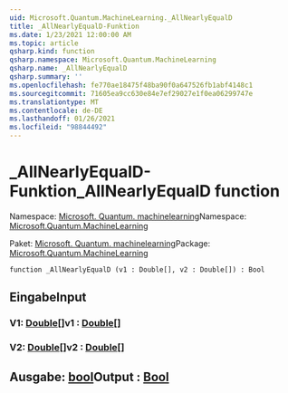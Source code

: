 ```yaml
---
uid: Microsoft.Quantum.MachineLearning._AllNearlyEqualD
title: _AllNearlyEqualD-Funktion
ms.date: 1/23/2021 12:00:00 AM
ms.topic: article
qsharp.kind: function
qsharp.namespace: Microsoft.Quantum.MachineLearning
qsharp.name: _AllNearlyEqualD
qsharp.summary: ''
ms.openlocfilehash: fe770ae18475f48ba90f0a647526fb1abf4148c1
ms.sourcegitcommit: 71605ea9cc630e84e7ef29027e1f0ea06299747e
ms.translationtype: MT
ms.contentlocale: de-DE
ms.lasthandoff: 01/26/2021
ms.locfileid: "98844492"
---
```

# <a name="_allnearlyequald-function"></a><span data-ttu-id="643e9-102">_AllNearlyEqualD-Funktion</span><span class="sxs-lookup"><span data-stu-id="643e9-102">_AllNearlyEqualD function</span></span>

<span data-ttu-id="643e9-103">Namespace: [Microsoft. Quantum. machinelearning](xref:Microsoft.Quantum.MachineLearning)</span><span class="sxs-lookup"><span data-stu-id="643e9-103">Namespace: [Microsoft.Quantum.MachineLearning](xref:Microsoft.Quantum.MachineLearning)</span></span>

<span data-ttu-id="643e9-104">Paket: [Microsoft. Quantum. machinelearning](https://nuget.org/packages/Microsoft.Quantum.MachineLearning)</span><span class="sxs-lookup"><span data-stu-id="643e9-104">Package: [Microsoft.Quantum.MachineLearning](https://nuget.org/packages/Microsoft.Quantum.MachineLearning)</span></span>




```qsharp
function _AllNearlyEqualD (v1 : Double[], v2 : Double[]) : Bool
```


## <a name="input"></a><span data-ttu-id="643e9-105">Eingabe</span><span class="sxs-lookup"><span data-stu-id="643e9-105">Input</span></span>

### <a name="v1--double"></a><span data-ttu-id="643e9-106">V1: [Double](xref:microsoft.quantum.lang-ref.double)[]</span><span class="sxs-lookup"><span data-stu-id="643e9-106">v1 : [Double](xref:microsoft.quantum.lang-ref.double)[]</span></span>




### <a name="v2--double"></a><span data-ttu-id="643e9-107">V2: [Double](xref:microsoft.quantum.lang-ref.double)[]</span><span class="sxs-lookup"><span data-stu-id="643e9-107">v2 : [Double](xref:microsoft.quantum.lang-ref.double)[]</span></span>





## <a name="output--bool"></a><span data-ttu-id="643e9-108">Ausgabe: [bool](xref:microsoft.quantum.lang-ref.bool)</span><span class="sxs-lookup"><span data-stu-id="643e9-108">Output : [Bool](xref:microsoft.quantum.lang-ref.bool)</span></span>

